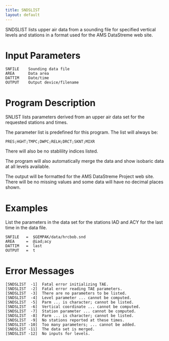 ```yaml
---
title: SNDSLIST
layout: default
---
```


SNDSLIST lists upper air data from a sounding file for specified
vertical levels and stations in a format used for the
AMS DataStreme web site.

# Input Parameters
 
	SNFILE    Sounding data file
	AREA      Data area
	DATTIM    Date/time
	OUTPUT    Output device/filename
 
 

# Program Description
 
SNLIST lists parameters derived from an upper air data set for
the requested stations and times.

The parameter list is predefined for this program. The list
will always be:

	PRES;HGHT;TMPC;DWPC;RELH;DRCT;SKNT;MIXR

There will also be no stablility indices listed.

The program will also automatically merge the data and show
isobaric data at all levels available.

The output will be formatted for the AMS DataStreme Project
web site. There will be no missing values and some data
will have no decimal places shown.


# Examples
 
List the parameters in the data set for the stations IAD
	and ACY for the last time in the data file.

	SNFILE	 =  $GEMPAK/data/hrcbob.snd
	AREA	 =  @iad;acy
	DATTIM	 =  last
	OUTPUT	 =  t

# Error Messages
 
	[SNDSLIST  -1]  Fatal error initializing TAE.
	[SNDSLIST  -2]  Fatal error reading TAE parameters.
	[SNDSLIST  -3]  There are no parameters to be listed.
	[SNDSLIST  -4]  Level parameter ... cannot be computed.
	[SNDSLIST  -5]  Parm ... is character; cannot be listed.
	[SNDSLIST  -6]  Vertical coordinate ... cannot be computed.
	[SNDSLIST  -7]  Station parameter ... cannot be computed.
	[SNDSLIST  -8]  Parm ... is character; cannot be listed.
	[SNDSLIST  -9]  No stations reported at these times.
	[SNDSLIST -10]  Too many parameters; ... cannot be added.
	[SNDSLIST -11]  The data set is merged.
	[SNDSLIST -12]  No inputs for levels.

